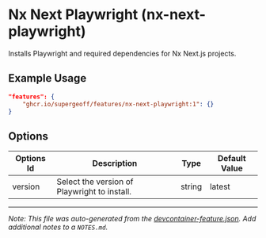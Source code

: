 
# Nx Next Playwright (nx-next-playwright)

Installs Playwright and required dependencies for Nx Next.js projects.

## Example Usage

```json
"features": {
    "ghcr.io/supergeoff/features/nx-next-playwright:1": {}
}
```

## Options

| Options Id | Description | Type | Default Value |
|-----|-----|-----|-----|
| version | Select the version of Playwright to install. | string | latest |



---

_Note: This file was auto-generated from the [devcontainer-feature.json](https://github.com/supergeoff/features/blob/main/src/nx-next-playwright/devcontainer-feature.json).  Add additional notes to a `NOTES.md`._
